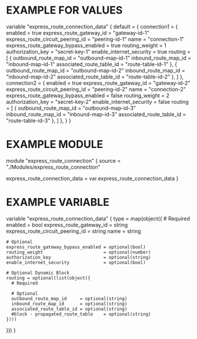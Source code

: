 # EXAMPLE FOR VALUES
variable "express_route_connection_data" {
  default = {
    connection1 = {
      enabled                           = true
      express_route_gateway_id         = "gateway-id-1"
      express_route_circuit_peering_id = "peering-id-1"
      name                             = "connection-1"
      express_route_gateway_bypass_enabled = true
      routing_weight                       = 1
      authorization_key                    = "secret-key-1"
      enable_internet_security             = true
      routing = [
        {
          outbound_route_map_id     = "outbound-map-id-1"
          inbound_route_map_id      = "inbound-map-id-1"
          associated_route_table_id = "route-table-id-1"
        },
        {
          outbound_route_map_id     = "outbound-map-id-2"
          inbound_route_map_id      = "inbound-map-id-2"
          associated_route_table_id = "route-table-id-2"
        },
      ]
    },
    connection2 = {
      enabled                           = true
      express_route_gateway_id         = "gateway-id-2"
      express_route_circuit_peering_id = "peering-id-2"
      name                             = "connection-2"
      express_route_gateway_bypass_enabled = false
      routing_weight                       = 2
      authorization_key                    = "secret-key-2"
      enable_internet_security             = false
      routing = [
        {
          outbound_route_map_id     = "outbound-map-id-3"
          inbound_route_map_id      = "inbound-map-id-3"
          associated_route_table_id = "route-table-id-3"
        },
      ]
    },
  }
}

# EXAMPLE MODULE
module "express_route_connection" {
  source = "./Modules/express_route_connection"

  express_route_connection_data = var.express_route_connection_data
}

# EXAMPLE VARIABLE
variable "express_route_connection_data" {
  type = map(object({
    # Required
    enabled                           = bool
    express_route_gateway_id         = string
    express_route_circuit_peering_id = string
    name                             = string

    # Optional
    express_route_gateway_bypass_enabled = optional(bool)
    routing_weight                       = optional(number)
    authorization_key                    = optional(string)
    enable_internet_security             = optional(bool)

    # Optional Dynamic Block
    routing = optional(list(object({
      # Required

      # Optional
      outbound_route_map_id     = optional(string)
      inbound_route_map_id      = optional(string)
      associated_route_table_id = optional(string)
      #block - propagated_route_table    = optional(string)
    })))
  }))
}
